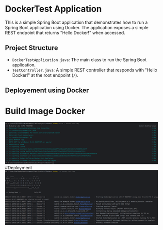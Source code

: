 # DockerTest Application

This is a simple Spring Boot application that demonstrates how to run a Spring Boot application using Docker. The application exposes a simple REST endpoint that returns "Hello Docker!" when accessed.


## Project Structure

- `DockerTestApplication.java`: The main class to run the Spring Boot application.
- `TestController.java`: A simple REST controller that responds with "Hello Docker!" at the root endpoint (`/`).

## Deployement  using Docker
# Build Image Docker
![Docker img 1](https://github.com/ayoubBarahal/Docker/blob/master/docker-cmd-1.png)
#Deployment
![Docker img 2](https://github.com/ayoubBarahal/Docker/blob/master/docker-test-2.png)


